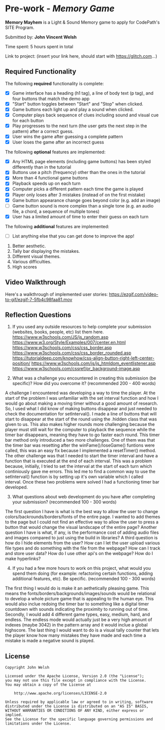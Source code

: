 # Pre-work - *Memory Game*

**Memory Mayhem** is a Light & Sound Memory game to apply for CodePath's SITE Program. 

Submitted by: **John Vincent Welsh**

Time spent: 5 hours spent in total

Link to project: (insert your link here, should start with https://glitch.com...)

## Required Functionality

The following **required** functionality is complete:

* [X] Game interface has a heading (h1 tag), a line of body text (p tag), and four buttons that match the demo app
* [X] "Start" button toggles between "Start" and "Stop" when clicked. 
* [X] Game buttons each light up and play a sound when clicked. 
* [X] Computer plays back sequence of clues including sound and visual cue for each button
* [X] Play progresses to the next turn (the user gets the next step in the pattern) after a correct guess. 
* [X] User wins the game after guessing a complete pattern
* [X] User loses the game after an incorrect guess

The following **optional** features are implemented:

* [X] Any HTML page elements (including game buttons) has been styled differently than in the tutorial
* [X] Buttons use a pitch (frequency) other than the ones in the tutorial
* [X] More than 4 functional game buttons
* [X] Playback speeds up on each turn
* [X] Computer picks a different pattern each time the game is played
* [X] Player only loses after 3 mistakes (instead of on the first mistake)
* [X] Game button appearance change goes beyond color (e.g. add an image)
* [ ] Game button sound is more complex than a single tone (e.g. an audio file, a chord, a sequence of multiple tones)
* [X] User has a limited amount of time to enter their guess on each turn

The following **additional** features are implemented:

- [ ] List anything else that you can get done to improve the app!
1. Better aesthetic.
2. Tally bar displaying the mistakes.
3. Different visual themes.
4. Various difficulties.
5. High scores

## Video Walkthrough

Here's a walkthrough of implemented user stories:
https://ezgif.com/video-to-gif/ezgif-7-5fb4c98faa81.mov


## Reflection Questions
1. If you used any outside resources to help complete your submission (websites, books, people, etc) list them here. 
https://www.w3schools.com/JS/js_random.asp
https://www.w3.org/Style/Examples/007/center.en.html
https://www.w3schools.com/css/css_border.asp
https://www.w3schools.com/css/css_border_rounded.asp
https://tutorialdeep.com/knowhow/css-align-button-right-left-center-position/
https://www.w3schools.com/js/js_htmldom_eventlistener.asp
https://www.w3schools.com/cssref/pr_background-image.asp


2. What was a challenge you encountered in creating this submission (be specific)? How did you overcome it? (recommended 200 - 400 words) 

  A challenge I encountered was developing a way to time the player. At the start of the problem I was unfamiliar with the set interval function
and how I would go about making a moving timer without a good amount of research. So, I used what I did know of making buttons disappear and just
needed to check the documentation for setInterval(). I made a line of buttons that will start to disappear at the start of the round using the
.hidden class that was given to us. This also makes higher rounds more challenging because the player must still wait for the computer to 
playback the sequence while the timer bar disappears, meaning they have to go faster each round. This timer bar method only introduced a two more
challenges. One of them was that the timer bar was resetting after the winFame()/loseGame() funtions were called, this was an easy fix because I implemented
a resetTimer() method. The other challenge was that I needed to start the timer interval and have a function that is executed at the end of each interval. This
was a problem because, initially, I tried to set the interval at the start of each turn which continiously gave me errors. This led me to 
find a common way to use the setInterval() function is by setting up it's own variable which I called interval. Once these two problems were
solved I had a functioning timer bar developed. 

3. What questions about web development do you have after completing your submission? (recommended 100 - 300 words) 

The first question I have is what is the best way to allow the user to change colors/backrounds/borders/fonts of the entire page. I wanted
to add themes to the page but I could not find an effective way to allow the user to press a button that would change the visual landscape
of the entire page?
Another question I have is what, if any, is the performance cost of adding audio files and images compared to just using
the build in libraries?
A third question is how do I hide elements from the user? 
How can I let the user upload various file types and do something with the file from the webpage?
How can I track and store user data?
How do I use other api's on the webpage?
How do I make hyperlinks?


4. If you had a few more hours to work on this project, what would you spend them doing (for example: refactoring certain functions, adding additional features, etc). Be specific. (recommended 100 - 300 words) 

  The first thing I would do is make it an aethetically pleasing game. This means the fonts/borders/backgrounds/images/sounds would be relational to develop a whole picture
game that is appealing to the human eye. This would also inclue redoing the timer bar to something like a digital timer countdown with sounds indicating
the proximity to running out of time. Secondly, I would add 4 different game types, easy, medium, hard, and endless. The endless mode would actually just be a very high amount
of indexes (maybe 3042) in the pattern array and it would inclue a global highscore. The last thing I would want to do is a visual tally counter that lets the player
know how many mistakes they have made and each time a mistake is made a negative sound is played.



## License

    Copyright John Welsh

    Licensed under the Apache License, Version 2.0 (the "License");
    you may not use this file except in compliance with the License.
    You may obtain a copy of the License at

        http://www.apache.org/licenses/LICENSE-2.0

    Unless required by applicable law or agreed to in writing, software
    distributed under the License is distributed on an "AS IS" BASIS,
    WITHOUT WARRANTIES OR CONDITIONS OF ANY KIND, either express or implied.
    See the License for the specific language governing permissions and
    limitations under the License.